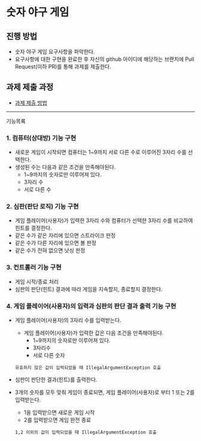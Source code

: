 # 숫자 야구 게임

## 진행 방법

* 숫자 야구 게임 요구사항을 파악한다.
* 요구사항에 대한 구현을 완료한 후 자신의 github 아이디에 해당하는 브랜치에 Pull Request(이하 PR)를 통해 과제를 제출한다.

## 과제 제출 과정

* [과제 제출 방법](https://github.com/next-step/nextstep-docs/tree/master/precourse)

---
기능목룍

### **1. 컴퓨터(상대방) 기능 구현**

- 새로운 게임이 시작되면 컴퓨터는 1~9까지 서로 다른 수로 이루어진 3자리 수를 선택한다.
- 생성된 수는 다음과 같은 조건을 만족해야된다.
    - 1~9까지의 숫자로만 이루어져 있다.
    - 3자리 수
    - 서로 다른 수

### **2. 심판(판단 로직) 기능 구현**

- 게임 플레이어(사용자)가 입력한 3자리 수와 컴퓨터가 선택한 3자리 수를 비교하여 힌트를 결정한다.
- 같은 수가 같은 자리에 있으면 스트라이크 판정
- 같은 수가 다른 자리에 있으면 볼 판정
- 같은 수가 전혀 없으면 낫싱 판정

### **3. 컨트롤러 기능 구현**

- 게임 시작/종료 처리
- 심판의 판단(힌트) 결과에 따라 게임을 지속할지, 종료할지 결정한다.

### **4. 게임 플레이어(사용자)의 입력과 심판의 판단 결과 출력 기능 구현**

- 게임 플레이어(사용자)의 3자리 수를 입력받는다.
    - 게임 플레이어(사용자)가 입력한 값은 다음 조건을 만족해야된다.
        - 1~9까지의 숫자로만 이루어져 있다.
        - 3자리수
        - 서로 다른 숫자

  `유효하지 않은 값이 입력되었을 때 IllegalArgumentException 호출`
- 심판이 판단한 결과(힌트)를 출력한다.
- 3개의 숫자를 모두 맞춰 게임이 종료되면, 게임 플레이어(사용자)로 부터 1 또는 2를 입력받는다.
    - 1을 입력받으면 새로운 게임 시작
    - 2를 입력받으면 게임 완전 종료

  `1,2 이외의 값이 입력되었을 때 IllegalArgumentException 호출`
